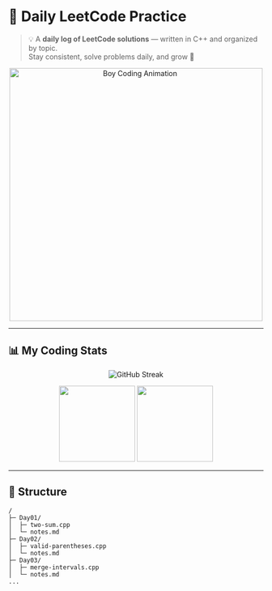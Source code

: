 # 🚀 Daily LeetCode Practice  

> 💡 A **daily log of LeetCode solutions** — written in C++ and organized by topic.  
Stay consistent, solve problems daily, and grow 🚀  

<p align="center">
  <img src="https://i.giphy.com/media/qgQUggAC3Pfv687qPC/giphy.gif" width="500" alt="Boy Coding Animation">
</p>

---

## 📊 My Coding Stats  

<p align="center">
  <img src="https://github-readme-streak-stats.herokuapp.com?user=SAKI-CELL&theme=tokyonight&hide_border=true" alt="GitHub Streak" />
</p>

<p align="center">
  <img src="https://github-readme-stats.vercel.app/api?username=SAKI-CELL&show_icons=true&theme=tokyonight&hide_border=true" height="150" />
  <img src="https://github-readme-stats.vercel.app/api/top-langs/?username=SAKI-CELL&layout=compact&theme=tokyonight&hide_border=true" height="150" />
</p>

---

## 📂 Structure
```text
/
├─ Day01/
│  ├─ two-sum.cpp
│  └─ notes.md
├─ Day02/
│  ├─ valid-parentheses.cpp
│  └─ notes.md
├─ Day03/
│  ├─ merge-intervals.cpp
│  └─ notes.md
...
